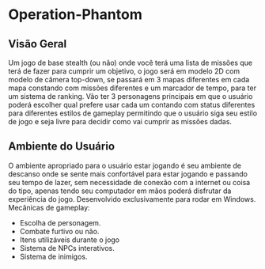 # Operation-Phantom

## Visão Geral 

Um jogo de base stealth (ou não) onde você terá uma lista de missões que terá de fazer
para cumprir um objetivo, o jogo será em modelo 2D com modelo de câmera top-down, se
passará em 3 mapas diferentes em cada mapa constando com missões diferentes e um
marcador de tempo, para ter um sistema de ranking. Vão ter 3 personagens principais em que
o usuário poderá escolher qual prefere usar cada um contando com status diferentes para
diferentes estilos de gameplay permitindo que o usuário siga seu estilo de jogo e seja livre para
decidir como vai cumprir as missões dadas.

## Ambiente do Usuário

O ambiente apropriado para o usuário estar jogando é seu ambiente de descanso onde
se sente mais confortável para estar jogando e passando seu tempo de lazer, sem necessidade
de conexão com a internet ou coisa do tipo, apenas tendo seu computador em mãos poderá
disfrutar da experiência do jogo. Desenvolvido exclusivamente para rodar em Windows.
Mecânicas de gameplay:
- Escolha de personagem.
- Combate furtivo ou não.
- Itens utilizáveis durante o jogo
- Sistema de NPCs interativos.
- Sistema de inimigos.
